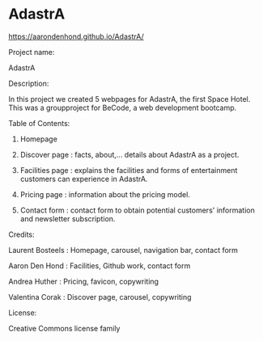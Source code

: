 # AdastrA

https://aarondenhond.github.io/AdastrA/

Project name: 

AdastrA
    
Description:

In this project we created 5 webpages for AdastrA, the first Space Hotel.
This was a groupproject for BeCode, a web development bootcamp. 

Table of Contents: 

1. Homepage

2. Discover page : facts, about,... details about AdastrA as a project.

3. Facilities page : explains the facilities and forms of entertainment customers can experience in AdastrA.

4. Pricing page : information about the pricing model.

5. Contact form : contact form to obtain potential customers' information and newsletter subscription.
    
Credits: 

Laurent Bosteels : Homepage, carousel, navigation bar, contact form

Aaron Den Hond : Facilities, Github work, contact form

Andrea Huther : Pricing, favicon, copywriting

Valentina Corak : Discover page, carousel, copywriting


License: 

Creative Commons license family
